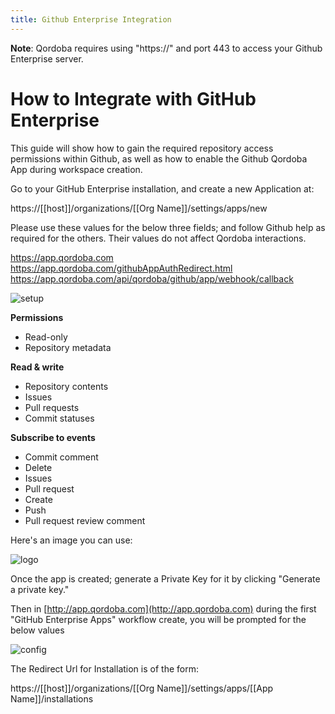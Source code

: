 ```yaml
---
title: Github Enterprise Integration 
---
```

**Note**: Qordoba requires using "https://" and port 443 to access your Github Enterprise server.

# How to Integrate with GitHub Enterprise

This guide will show how to gain the required repository access permissions within Github, as well as how to enable the Github Qordoba App during workspace creation.

Go to your GitHub Enterprise installation, and create a new Application at:

  https://[[host]]/organizations/[[Org Name]]/settings/apps/new
  
Please use these values for the below three fields; and follow Github help as required for the others. Their values do not affect Qordoba interactions.

https://app.qordoba.com
https://app.qordoba.com/githubAppAuthRedirect.html
https://app.qordoba.com/api/qordoba/github/app/webhook/callback

![setup](https://github.com/Qordobacode/developers/blob/images/app/_assets/images/enterpriseSetup.png)

**Permissions**
  - Read-only
  - Repository metadata

**Read & write**

  - Repository contents
  - Issues
  - Pull requests
  - Commit statuses

**Subscribe to events**
  - Commit comment
  - Delete
  - Issues
  - Pull request
  - Create
  - Push
  - Pull request review comment
  
Here's an image you can use:

![logo](https://github.com/Qordobacode/developers/blob/images/app/_assets/images/logo.png)


Once the app is created; generate a Private Key for it by clicking "Generate a private key."

Then in [http://app.qordoba.com](http://app.qordoba.com) during the first "GitHub Enterprise Apps" workflow create, you will be prompted for the below values

![config](https://github.com/Qordobacode/developers/blob/images/app/_assets/images/enterpriseconfiguration.png)


The Redirect Url for Installation is of the form:

https://[[host]]/organizations/[[Org Name]]/settings/apps/[[App Name]]/installations




